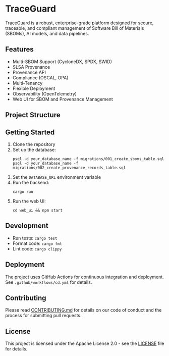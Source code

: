 # TraceGuard

TraceGuard is a robust, enterprise-grade platform designed for secure, traceable, and compliant management of Software Bill of Materials (SBOMs), AI models, and data pipelines.

## Features

- Multi-SBOM Support (CycloneDX, SPDX, SWID)
- SLSA Provenance
- Provenance API
- Compliance (OSCAL, OPA)
- Multi-Tenancy
- Flexible Deployment
- Observability (OpenTelemetry)
- Web UI for SBOM and Provenance Management

## Project Structure

## Getting Started

1. Clone the repository
2. Set up the database:
   ```
   psql -d your_database_name -f migrations/001_create_sboms_table.sql
   psql -d your_database_name -f migrations/002_create_provenance_records_table.sql
   ```
3. Set the `DATABASE_URL` environment variable
4. Run the backend:
   ```
   cargo run
   ```
5. Run the web UI:
   ```
   cd web_ui && npm start
   ```

## Development

- Run tests: `cargo test`
- Format code: `cargo fmt`
- Lint code: `cargo clippy`

## Deployment

The project uses GitHub Actions for continuous integration and deployment. See `.github/workflows/cd.yml` for details.

## Contributing

Please read [CONTRIBUTING.md](CONTRIBUTING.md) for details on our code of conduct and the process for submitting pull requests.

## License

This project is licensed under the Apache License 2.0 - see the [LICENSE](LICENSE) file for details.